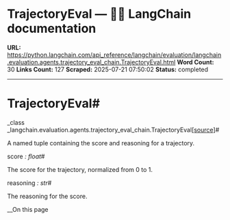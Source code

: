 # TrajectoryEval — 🦜🔗 LangChain  documentation

**URL:** https://python.langchain.com/api_reference/langchain/evaluation/langchain.evaluation.agents.trajectory_eval_chain.TrajectoryEval.html
**Word Count:** 30
**Links Count:** 127
**Scraped:** 2025-07-21 07:50:02
**Status:** completed

---

# TrajectoryEval\#

_class _langchain.evaluation.agents.trajectory\_eval\_chain.TrajectoryEval[\[source\]](https://python.langchain.com/api_reference/_modules/langchain/evaluation/agents/trajectory_eval_chain.html#TrajectoryEval)\#     

A named tuple containing the score and reasoning for a trajectory.

score _: float_\#     

The score for the trajectory, normalized from 0 to 1.

reasoning _: str_\#     

The reasoning for the score.

__On this page